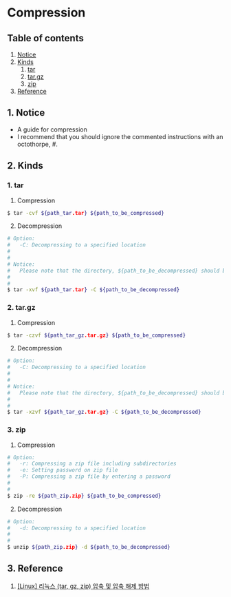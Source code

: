# Compression


## Table of contents
1. [Notice](#notice)
2. [Kinds](#kinds)
   1. [tar](#tar)
   2. [tar.gz](#tar_gz)
   3. [zip](#zip)
3. [Reference](#ref)


## 1. Notice <a name="notice"></a>
- A guide for compression
- I recommend that you should ignore the commented instructions with an octothorpe, #.


## 2. Kinds <a name="kinds"></a>
### 1. tar <a name="tar"></a>
1. Compression
```bash
$ tar -cvf ${path_tar.tar} ${path_to_be_compressed}
```
2. Decompression
```bash
# Option:
#   -C: Decompressing to a specified location
#
#
# Notice:
#   Please note that the directory, ${path_to_be_decompressed} should be created in advance before decompressing.
#
#
$ tar -xvf ${path_tar.tar} -C ${path_to_be_decompressed}
```

### 2. tar.gz <a name="tar_gz"></a>
1. Compression
```bash
$ tar -czvf ${path_tar_gz.tar.gz} ${path_to_be_compressed}
```
2. Decompression
```bash
# Option:
#   -C: Decompressing to a specified location
#
#
# Notice:
#   Please note that the directory, ${path_to_be_decompressed} should be created in advance before decompressing.
#
#
$ tar -xzvf ${path_tar_gz.tar.gz} -C ${path_to_be_decompressed}
```

### 3. zip <a name="zip"></a>
1. Compression
```bash
# Option:
#   -r: Compressing a zip file including subdirectories
#   -e: Setting password on zip file
#   -P: Compressing a zip file by entering a password
#
#
$ zip -re ${path_zip.zip} ${path_to_be_compressed}
```
2. Decompression
```bash
# Option:
#   -d: Decompressing to a specified location
#
#
$ unzip ${path_zip.zip} -d ${path_to_be_decompressed}
```


## 3. Reference <a name="ref"></a>
1. [[Linux] 리눅스 (tar, gz, zip) 압축 및 압축 해제 방법](https://coding-factory.tistory.com/805)